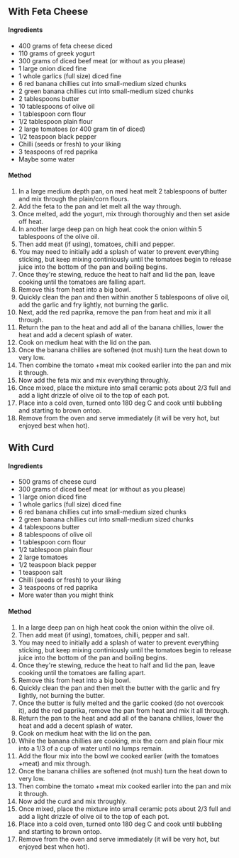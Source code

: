 ## With Feta Cheese

#### Ingredients

* 400 grams of feta cheese diced
* 110 grams of greek yogurt
* 300 grams of diced beef meat (or without as you please)
* 1 large onion diced fine
* 1 whole garlics (full size) diced fine
* 6 red banana chillies cut into small-medium sized chunks
* 2 green banana chillies cut into small-medium sized chunks
* 2 tablespoons butter
* 10 tablespoons of olive oil
* 1 tablespoon corn flour
* 1/2 tablespoon plain flour
* 2 large tomatoes (or 400 gram tin of diced)
* 1/2 teaspoon black pepper
* Chilli (seeds or fresh) to your liking
* 3 teaspoons of red paprika
* Maybe some water


#### Method

1. In a large medium depth pan, on med heat melt 2 tablespoons of butter and mix through the plain/corn flours.
1. Add the feta to the pan and let melt all the way through.
1. Once melted, add the yogurt, mix through thoroughly and then set aside off heat.
1. In another large deep pan on high heat cook the onion within 5 tablespoons of the olive oil.
1. Then add meat (if using), tomatoes, chilli and pepper.
1. You may need to initially add a splash of water to prevent everything sticking, but keep mixing continiously until the tomatoes begin to release juice into the bottom of the pan and boiling begins.
1. Once they're stewing, reduce the heat to half and lid the pan, leave cooking until the tomatoes are falling apart.
1. Remove this from heat into a big bowl.
1. Quickly clean the pan and then within another 5 tablespoons of olive oil, add the garlic and fry lightly, not burning the garlic.
1. Next, add the red paprika, remove the pan from heat and mix it all through.
1. Return the pan to the heat and add all of the banana chillies, lower the heat and add a decent splash of water.
1. Cook on medium heat with the lid on the pan.
1. Once the banana chillies are softened (not mush) turn the heat down to very low.
1. Then combine the tomato +meat mix cooked earlier into the pan and mix it through.
1. Now add the feta mix and mix everything throughly.
1. Once mixed, place the mixture into small ceramic pots about 2/3 full and add a light drizzle of olive oil to the top of each pot.
1. Place into a cold oven, turned onto 180 deg C and cook until bubbling and starting to brown ontop.
1. Remove from the oven and serve immediately (it will be very hot, but enjoyed best when hot).



## With Curd

#### Ingredients

* 500 grams of cheese curd
* 300 grams of diced beef meat (or without as you please)
* 1 large onion diced fine
* 1 whole garlics (full size) diced fine
* 6 red banana chillies cut into small-medium sized chunks
* 2 green banana chillies cut into small-medium sized chunks
* 4 tablespoons butter
* 8 tablespoons of olive oil
* 1 tablespoon corn flour
* 1/2 tablespoon plain flour
* 2 large tomatoes
* 1/2 teaspoon black pepper
* 1 teaspoon salt
* Chilli (seeds or fresh) to your liking
* 3 teaspoons of red paprika
* More water than you might think


#### Method

1. In a large deep pan on high heat cook the onion within the olive oil.
1. Then add meat (if using), tomatoes, chilli, pepper and salt.
1. You may need to initially add a splash of water to prevent everything sticking, but keep mixing continiously until the tomatoes begin to release juice into the bottom of the pan and boiling begins.
1. Once they're stewing, reduce the heat to half and lid the pan, leave cooking until the tomatoes are falling apart.
1. Remove this from heat into a big bowl.
1. Quickly clean the pan and then melt the butter with the garlic and fry lightly, not burning the butter.
1. Once the butter is fully melted and the garlic cooked (do not overcook it), add the red paprika, remove the pan from heat and mix it all through.
1. Return the pan to the heat and add all of the banana chillies, lower the heat and add a decent splash of water.
1. Cook on medium heat with the lid on the pan.
1. While the banana chillies are cooking, mix the corn and plain flour mix into a 1/3 of a cup of water until no lumps remain.
1. Add the flour mix into the bowl we cooked earlier (with the tomatoes +meat) and mix through.
1. Once the banana chillies are softened (not mush) turn the heat down to very low.
1. Then combine the tomato +meat mix cooked earlier into the pan and mix it through.
1. Now add the curd and mix throughly.
1. Once mixed, place the mixture into small ceramic pots about 2/3 full and add a light drizzle of olive oil to the top of each pot.
1. Place into a cold oven, turned onto 180 deg C and cook until bubbling and starting to brown ontop.
1. Remove from the oven and serve immediately (it will be very hot, but enjoyed best when hot).
